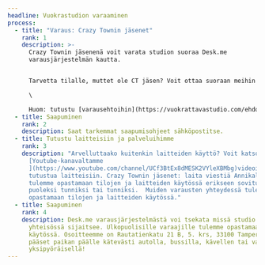 ```yaml
---
headline: Vuokrastudion varaaminen
process:
  - title: "Varaus: Crazy Townin jäsenet"
    rank: 1
    description: >-
      Crazy Townin jäsenenä voit varata studion suoraa Desk.me
      varausjärjestelmän kautta.


      Tarvetta tilalle, muttet ole CT jäsen? Voit ottaa suoraan meihin yhteyttä (spostilla, viestillä tai soittamalla) tai täyttämällä yhteydenottolomakkeen. Olemme sinuun yhteydessä pikimmiten!\

      \

      Huom: tutustu [varausehtoihin](https://vuokrattavastudio.com/ehdot/) ennen varauksen tekoa.
  - title: Saapuminen
    rank: 2
    description: Saat tarkemmat saapumisohjeet sähköpostitse.
  - title: Tutustu laitteisiin ja palveluihimme
    rank: 3
    description: "Arvelluttaako kuitenkin laitteiden käyttö? Voit katsoa
      [Youtube-kanavaltamme
      ](https://www.youtube.com/channel/UCf3BtEx8dMESK2VYleXBMbg)videoita ja
      tutustua laitteisiin. Crazy Townin jäsenet: laita viestiä Annikalle niin
      tulemme opastamaan tilojen ja laitteiden käytössä erikseen sovitusti joko
      puoleksi tunniksi tai tunniksi.  Muiden varausten yhteydessä tulemme aina
      opastamaan tilojen ja laitteiden käytössä."
  - title: Saapuminen
    rank: 4
    description: Desk.me varausjärjestelmästä voi tsekata missä studio Tampereen
      yhteisössä sijaitsee. Ulkopuolisille varaajille tulemme opastamaan tilojen
      käytössä. Osoitteemme on Rautatienkatu 21 B, 5. krs, 33100 Tampere ja
      pääset paikan päälle kätevästi autolla, bussilla, kävellen tai vaikka
      yksipyöräisellä!
---
```

